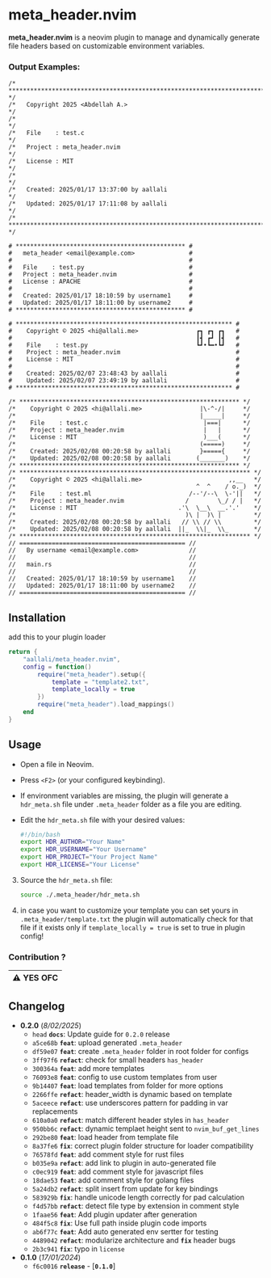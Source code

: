 # meta_header.nvim

**meta_header.nvim** is a neovim plugin to manage and dynamically generate file headers based on customizable environment variables.

### Output Examples:

```
/* ************************************************************************** */
/*   Copyright 2025 <Abdellah A.>                                             */
/*                                                                            */
/*   File    : test.c                                                         */
/*   Project : meta_header.nvim                                               */
/*   License : MIT                                                            */
/*                                                                            */
/*   Created: 2025/01/17 13:37:00 by aallali                                  */
/*   Updated: 2025/01/17 17:11:08 by aallali                                  */
/* ************************************************************************** */

# *********************************************** #
#   meta_header <email@example.com>               #
#                                                 #
#   File    : test.py                             #
#   Project : meta_header.nvim                    #
#   License : APACHE                              #
#                                                 #
#   Created: 2025/01/17 18:10:59 by username1     #
#   Updated: 2025/01/17 18:11:00 by username2     #
# *********************************************** #

# ************************************************************ #
#    Copyright © 2025 <hi@allali.me>                ┏┓ ┏┓ ┏┓   #
#                                                   ┃┫ ┏┛ ┃┫   #
#    File    : test.py                              ┗┛•┗━•┗┛   #
#    Project : meta_header.nvim                                #
#    License : MIT                                             #
#                                                              #
#    Created: 2025/02/07 23:48:43 by aallali                   #
#    Updated: 2025/02/07 23:49:19 by aallali                   #
# ************************************************************ #

/* ************************************************************* */
/*    Copyright © 2025 <hi@allali.me>                |\-^-/|     */
/*                                                   |_____|     */
/*    File    : test.c                                |===|      */
/*    Project : meta_header.nvim                      |   |      */
/*    License : MIT                                   )___(      */
/*                                                   (=====)     */
/*    Created: 2025/02/08 00:20:58 by aallali        }====={     */
/*    Updated: 2025/02/08 00:20:58 by aallali       (_______)    */
/* ************************************************************* */
/* **************************************************************** */
/*    Copyright © 2025 <hi@allali.me>                        ,,__   */
/*                                                  ^  ^    / o._)  */
/*    File    : test.ml                           /--'/--\  \-'||   */
/*    Project : meta_header.nvim                 /        \_/ / |   */
/*    License : MIT                            .'\  \__\  __.'.'    */
/*                                               )\ |  )\ |         */
/*    Created: 2025/02/08 00:20:58 by aallali   // \\ // \\         */
/*    Updated: 2025/02/08 00:20:58 by aallali  ||_  \\|_  \\_       */
/* **************************************************************** */
// ============================================== //
//   By username <email@example.com>              //
//                                                //
//   main.rs                                      //
//                                                //
//   Created: 2025/01/17 18:10:59 by username1    //
//   Updated: 2025/01/17 18:11:00 by username2    //
// ============================================== //
```

## Installation

add this to your plugin loader

```lua
return {
    "aallali/meta_header.nvim",
    config = function()
        require("meta_header").setup({
            template = "template2.txt",
            template_locally = true
        })
        require("meta_header").load_mappings()
    end
}
```

## Usage

- Open a file in Neovim.
- Press `<F2>` (or your configured keybinding).
- If environment variables are missing, the plugin will generate a `hdr_meta.sh` file under `.meta_header` folder as a file you are editing.
- Edit the `hdr_meta.sh` file with your desired values:

  ```bash
  #!/bin/bash
  export HDR_AUTHOR="Your Name"
  export HDR_USERNAME="Your Username"
  export HDR_PROJECT="Your Project Name"
  export HDR_LICENSE="Your License"
  ```

3. Source the `hdr_meta.sh` file:
   ```bash
   source ./.meta_header/hdr_meta.sh
   ```
4. in case you want to customize your template you can set yours in `.meta_header/template.txt`
   the plugin will automatically check for that file if it exists only if `template_locally = true` is set to true in plugin config!

### Contribution ?

| :warning: YES OFC |
| :---------------- |

## Changelog

- **0.2.0** (_8/02/2025_)
  - `head` **`docs`**: Update guide for `0.2.0` release
  - `a5ce68b` **`feat`**: upload generated `.meta_header`
  - `df59e07` **`feat`**: create `.meta_header` folder in root folder for configs
  - `3ff97f6` **`refact`**: check for small headers `has_header`
  - `300364a` **`feat`**: add more templates
  - `76093e8` **`feat`**: config to use custom templates from user
  - `9b14407` **`feat`**: load templates from folder for more options
  - `2266ffe` **`refact`**: header_width is dynamic based on template
  - `5aceece` **`refact`**: use underscores pattern for padding in var replacements
  - `610a0a0` **`refact`**: match different header styles in `has_header`
  - `950bb6c` **`refact`**: dynamic templaet height sent to `nvim_buf_get_lines`
  - `292be80` **`feat`**: load header from template file
  - `8a37fe6` **`fix`**: correct plugin folder structure for loader compatibility
  - `76578fd` **`feat`**: add comment style for rust files
  - `b035e9a` **`refact`**: add link to plugin in auto-generated file
  - `c0ec919` **`feat`**: add comment style for javascript files
  - `18dae53` **`feat`**: add comment style for golang files
  - `5a24db2` **`refact`**: split insert from update for key bindings
  - `583929b` **`fix`**: handle unicode length correctly for pad calculation
  - `f4d57bb` **`refact`**: detect file type by extension in comment style
  - `1faae56` **`feat`**: Add plugin updater after generation
  - `484f5c8` **`fix`**: Use full path inside plugin code imports
  - `ab6f77c` **`feat`**: Add auto generated env sertter for testing
  - `4489042` **`refact`**: modularize architecture and **`fix`** header bugs
  - `2b3c941` **`fix`**: typo in `license`
- **0.1.0** (_17/01/2024_)
  - `f6c0016` **`release`** - [**`0.1.0`**]